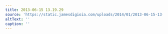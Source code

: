 ```yaml
---
title: 2013-06-15 13.19.29
source: 'https://static.jamesdigioia.com/uploads/2014/01/2013-06-15-13-19-29-scaled.jpg'
altText: ''
caption: ''
---
```


